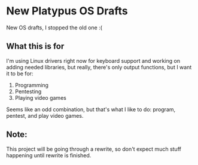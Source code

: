# New Platypus OS Drafts
New OS drafts, I stopped the old one :(
## What this is for
I'm using Linux drivers right now for keyboard support and working on adding needed libraries, but really, there's only output functions, but I want it to be for:
1. Programming
2. Pentesting
3. Playing video games

Seems like an odd combination, but that's what I like to do: program, pentest, and play video games.

## Note:
This project will be going through a rewrite, so don't expect much stuff happening until rewrite is finished.
